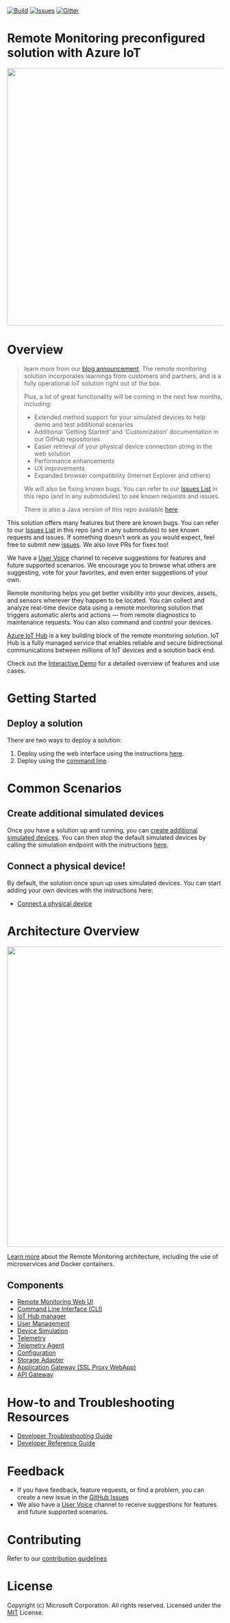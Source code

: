 [![Build][build-badge]][build-url]
[![Issues][issues-badge]][issues-url]
[![Gitter][gitter-badge]][gitter-url]

Remote Monitoring preconfigured solution with Azure IoT
========
<div align="center">
<img src="https://user-images.githubusercontent.com/3317135/31798657-c75aaaec-b4e9-11e7-9835-dea95cb5316d.png" width="600" height="auto"/>
</div>

Overview
========
> learn more from our
> [blog announcement](https://azure.microsoft.com/en-in/blog/the-next-generation-of-azure-iot-suite-accelerates-iot-solutions/). 
> The remote monitoring solution incorporates learnings from customers
> and partners, and is a fully operational IoT solution right out of the
> box. 
>
> Plus, a lot of great functionality will be coming in the next few 
> months, including:
>
> * Extended method support for your simulated devices to help demo and test additional scenarios
> * Additional ‘Getting Started’ and ‘Customization’ documentation in our GitHub repositories 
> * Easier retrieval of your physical device connection string in the web solution
> * Performance enhancements
> * UX improvements
> * Expanded browser compatibility (Internet Explorer and others)
>
> We will also be fixing known bugs. You can refer to our
> [Issues List](https://github.com/Azure/azure-iot-pcs-remote-monitoring-dotnet/issues)
> in this repo (and in any submodules) to see known requests and issues. 
>
> There is also a Java version of this repo available [here](https://github.com/Azure/azure-iot-pcs-remote-monitoring-java)

This solution offers many features but there are known bugs. You can refer to our
[Issues List](issues) in this repo (and in any submodules) to see known requests 
and issues. If something doesn’t work as you would expect, feel free to submit new
[issues](https://github.com/Azure/azure-iot-pcs-remote-monitoring-dotnet/issues). 
We also love PRs for fixes too!

We have a [User Voice](https://feedback.azure.com/forums/321918-azure-iot)
channel to receive suggestions for features and future supported scenarios.
We encourage you to browse what others are suggesting, vote for your favorites,
and even enter suggestions of your own.

Remote monitoring helps you get better visibility into your devices, assets, and
sensors wherever they happen to be located. You can collect and analyze real-time
device data using a remote monitoring solution that triggers automatic alerts and
actions — from remote diagnostics to maintenance requests. You can also command and
control your devices.

[Azure IoT Hub][iot-hub]
is a key building block of the remote monitoring solution. IoT Hub is a fully
managed service that enables reliable and secure bidirectional communications between
millions of IoT devices and a solution back end.

Check out the [Interactive Demo](http://dev-azureiotclicks01.azurewebsites.net/demos/remotemonitoring)
for a detailed overview of features and use cases.

Getting Started
===============

## Deploy a solution
There are two ways to deploy a solution:
1) Deploy using the web interface using the instructions [here](https://docs.microsoft.com/azure/iot-suite/iot-suite-remote-monitoring-deploy).
2) Deploy using the [command line](https://docs.microsoft.com/azure/iot-suite/iot-suite-remote-monitoring-deploy-cli).

Common Scenarios
================
## Create additional simulated devices
Once you have a solution up and running, you can [create additional simulated devices](https://docs.microsoft.com/azure/iot-suite/iot-suite-remote-monitoring-test). You can then stop the default simulated devices by calling the simulation endpoint with the instructions [here](https://github.com/Azure/device-simulation-dotnet/wiki/%5BAPI-Specifications%5D-Simulations#stop-simulation).

## Connect a physical device!
By default, the solution once spun up uses simulated devices. You can start adding your
own devices with the instructions here: 
* [Connect a physical device](https://docs.microsoft.com/azure/iot-suite/iot-suite-connecting-devices-node)

Architecture Overview
=====================
<div align="center">
<img src="https://user-images.githubusercontent.com/3317135/31914374-44a4be80-b7ff-11e7-86b2-19845ab65d7a.png" width="700" height="auto"/>
</div>

[Learn more](https://docs.microsoft.com/azure/iot-suite/iot-suite-remote-monitoring-sample-walkthrough) about the Remote Monitoring architecture, including the use of microservices and Docker containers.

## Components
* [Remote Monitoring Web UI](https://github.com/Azure/pcs-remote-monitoring-webui)
* [Command Line Interface (CLI)](https://github.com/Azure/pcs-cli)
* [IoT Hub manager](https://github.com/Azure/iothub-manager-java)
* [User Management](https://github.com/Azure/pcs-auth-dotnet)
* [Device Simulation](https://github.com/Azure/device-simulation-java)
* [Telemetry](https://github.com/Azure/device-telemetry-java)
* [Telemetry Agent](https://github.com/Azure/telemetry-agent-java)
* [Configuration](https://github.com/azure/pcs-config-java)
* [Storage Adapter](https://github.com/azure/pcs-storage-adapter-java)
* [Application Gateway (SSL Proxy WebApp)](https://github.com/Azure/reverse-proxy-dotnet)
* [API Gateway](https://github.com/Azure/azure-iot-pcs-remote-monitoring-dotnet/tree/master/reverse-proxy)

How-to and Troubleshooting Resources
====================================
* [Developer Troubleshooting Guide](https://github.com/Azure/azure-iot-pcs-remote-monitoring-dotnet/wiki/Developer-Troubleshooting-Guide)
* [Developer Reference Guide](https://github.com/Azure/azure-iot-pcs-remote-monitoring-dotnet/wiki/Developer-Reference-Guide#running-all-pcs-microservices-locally)

Feedback
========
* If you have feedback, feature requests, or find a problem, you can create
  a new issue in the [GitHub Issues](issues)
* We also have a [User Voice](https://feedback.azure.com/forums/321918-azure-iot) channel to receive suggestions for features and future supported scenarios.

Contributing
============
Refer to our [contribution guidelines](docs/CONTRIBUTING.md)

License
=======
Copyright (c) Microsoft Corporation. All rights reserved.
Licensed under the [MIT](LICENSE) License.

[build-badge]: https://img.shields.io/travis/Azure/azure-iot-pcs-remote-monitoring-dotnet.svg
[build-url]: https://travis-ci.org/Azure/azure-iot-pcs-remote-monitoring-dotnet
[issues-badge]: https://img.shields.io/github/issues/azure/azure-iot-pcs-remote-monitoring-dotnet.svg
[issues-url]: https://github.com/azure/azure-iot-pcs-remote-monitoring-dotnet/issues
[gitter-badge]: https://img.shields.io/gitter/room/azure/iot-solutions.js.svg
[gitter-url]: https://gitter.im/Azure/iot-solutions
[azure-active-directory]: https://azure.microsoft.com/services/active-directory/
[iot-hub]: https://azure.microsoft.com/services/iot-hub/
[cosmos-db]: https://azure.microsoft.com/services/cosmos-db/
[container-service]: https://azure.microsoft.com/services/container-service/
[storage-account]: https://docs.microsoft.com/azure/storage/common/storage-introduction#types-of-storage-accounts
[virtual-machines]: https://azure.microsoft.com/services/virtual-machines/
[web-application]: https://azure.microsoft.com/services/app-service/web/
[draw-io-map]: https://www.draw.io/?lightbox=1&edit=_blank&layers=1&nav=1#R7V1rc9o4F%2F41mdn9YMbynY%2BUNLvdabqdTd7Z3U8ZYQtQYyxeW0DSX7%2BSb9iSIAZsA23S6SQ%2BvuscPXrORfKNOV68%2FBbD5fyeBCi8MfTg5ca8vTEMwwGA%2FeKS11wCLCeTzGIcZDJ9K3jA31EmBIV0hQOU5LJMRAkJKV7WhT6JIuTTmgzGMdnUD5uSMKgJlnCGao%2FBBQ8%2BDJF02N84oPNM6tmVo39HeDYv7gz0fM8E%2Bs%2BzmKyi%2FH4RiVC2ZwGLy%2BSHJnMYkE1FZH68MccxITT7a%2FEyRiFv13qL3e3YWz5yjCKqOOF%2FCYr%2FnHzjrWXoIZwwlaUHZaeFOHrOtueU8kYe8RONuxmm89Vk4JMF2xh9X8Xsbe4g%2F61hQrWln2gxWhCKtAWJMCUxjmbaN7iG2WWLhzMcq3zD8skT%2Blq0N2uLJf8TL1LFfEh%2Fj5JlpludSWCxMcUviF31wxrFFDONfeav8pUkmGISsf0TQil72u0BoxDP%2BA5KlsWV2Vb9NTEdrEiMZiQaoGDFBMlrQhF%2F5ykOmSGyI%2Fh5PvTnvAESbilPlDxZjv708mRy7d%2Fxt9ZCMiMak74w2WAZzdgdpySid3CBQ94ZHuGcLCCTytrKFcgfG71URHmj%2FYbIAtH4lR2S79UcNzelvJtpppkLNlujdexMNK%2FYq5VrHebdZFZee2sv7I9cU8VmxYL6tqiA0Aix29zRGPHjF5CpJ2Z%2FxIi1V4K0ZUxeXgWbs82Ltjl%2FRaLZ%2F1fMpPLG2Cw1hmeUG4Rxt1qGBAbc8gwduOyXzlUTzXD0khpZ58Zl6%2FbArpuXDdxCVDUwUzYw22rDwCSMc%2FNbrWG4QlVjq6h1M8cUPSyhz7c3bHxi7TGnC26bYGeDcWk%2BCgGPb%2BMwHJOQxOk1zZF7e3s3ZvKExuQZVfY46Q%2FbE8Bkzm0kvUkL7Q8cq974ngWkpjd0V2570xoe3PhSSxvDt1saBWzMzDdJTOfMKiMYftxKP%2FireF02Sjoqplt6XSXoBdN%2FKn%2F%2Fyw9hhsa2IvbY%2F%2BRnpBvbfd8Qpa%2B5zuCKEibaPsRnwjteqfBCtfbhPSYhq9jPXzhvAgrjGSoaOxPxptir1RiFkOJ1nV6coiDTeVdQEwVZZ1OQ%2B66gJgpyzqYg711BTRQEzoZxNrh0DSWsoeiIO5xMlPp6uewO87fKTwmKI%2FwQJgn2M2F%2BCLgYRRe8oXNF73IcRl8%2FMcFvkKINZOc7IXuwDxNG850Z%2F%2BuXlP3%2BenMh7kWlbWTnYmtnXG8NOOkJaj2E1JsCq7QLSl1hlaCIUFRZpaMfrOYmjB4UDLa3Lu1eWJ%2BWXIpx%2BtPIVbFFx0PwW6bTqeH7TSHBVGC%2FbreNCemprPF4Dy8PWBIc0aRy5a9cUDFcUIxCheEC06yaXoMzbEew1ewhtpZbvs0hmMXlMlTdw4i5%2FIvUlRf3HYFfHLWYDc1LoKoC0f4ox4UCkTE0BH16hgxEpgqI7E6AqLjVaVzjCHrR7thfQ8Z9KNcIESwZEdzW2aC6%2F4KC%2FBUG4nhCTCl7qvw0Qfd7u7I8CFn6Ebp%2BH4TSy9p6vl05W09%2FWh2cFKbYweDU1DOxJLD4RB6Z4PfVZNdgEEsmdi3Q7AydhtB8OEeUcdhoA4eb9c12ofc4D7KR8Tvnw2HNNMQsgCuoOXtSCYgVkC4yMsvsDNJ179IgvYaF14PvmcWfAt0K6%2B0Punfx9lu0xuwBJbB%2BwIsVvyOJjuDpQXpRLSmvoSTszg9B2JWRg5ZGhQOSzY8oRNvL7VRXQPxksMB%2BTBIypbnaUKStkiI8xHP8hGpzPoIXf2lMoWkpirZAScIG8YRnaFlnWvmCTr0r1Kmhi3h8GSr9c8RcXUPumsuYrJku4uRQn7qR8qHPYUYLcMweiPB34d0ZhQxD5Z3a2uAxQUp8EiYawYFfN4dh3%2BYA84IDn5kDo5rd2AcoXLC37ENkCC356Ara3fMg377DvosxuI3JIVDE7cxuwnYyO%2FS8uolIlR8tUjpwFi%2F9R6RtJzskKpvrKlYsG91Q8EhKB%2FUNozsi6uwK5g3ejDoLZ5wWdZY7gVwBNSbRFM9WcYW0Xjz1kOmkYXudcY%2FdhYoZj0iWMCqYROEX6GXUJjuGV31WDuuKbXL3YVEmDzTCmnSN0abOLjIbu3a26YKGbKKj1KOp6krJgjAd6bc8jAcXvK2iSbJMWyCzgwCvCxsYM3CHURBDdsJHhvQU%2Bw8Ixv6cbace4SOcMJ0YY5mvPuIFtzH2iBglFROrXF1xQ0T9wa6Dr6LbSzZgmsNmNgAM72AjkKO2Z%2BCPeQSw4BS1wXcbHPz3YGJQ4SFbllGlIqBORXKysuUh%2BumKr9WTOEOZEnhtE4LGmrb71%2FTPUjlkKlIxpfb7V3WZ5%2B%2ByE8tuwXukt6FpXE4JSXHJYvCx8tqj3WRePKNtMu92X%2FxUN91LSC2XyeFsTzG%2F7oDJGfVks3XL%2F%2B0ZWPVTzLf9osgdxmYYgudoipUu7YVSTBURkujm6GHUmJqqXKm3PKgrJrJaUa1UYoltyES2pTpKxZDXIZv5ScY1m%2F%2FbP8Q3wwy7vyFPkZwfDpzKjw2EyJjhGvUD6nfYkbk%2FYmgVJqIW1H%2FP0Cqc0fLQasoOwAMlMZ%2BHKTnjowAu6fXU54jQY3RYwi1PyWilTPLkoPxFek%2B7oNNoXm%2Bp8KF7S%2BWIE05NIFyjzVSO9T6AtZXL2d1Ljra5HgcwU0ggmoaQy2lvjBJxM09B7BmjhDNad%2F%2Bc3nuB8WN7gDtDccfDb391luJiHh5o1BOOsLziRSujeKWOSpGvGIUwXiTpLv2vVboiynWQJSnPaBbzsvsoZrblSfp5qSAzl0ydckuyV6P15mLH4u9pLinrmznWsaPtDzc2N3ze%2FZK8QW8U1UDqdUmYO%2B7jaPaY9lTNqivGVNT1G7Zn3w67VBgoTLNc9mIos1vDUujLakNfDebshzjHyyp0pSuApMVh2YIwTLdcXlXiEsWYPRBXxy1fJWrCcPfrVqZQKrsGv9m4XONKSNmYikkVAUTe1FeBruN7aDLll%2BVap7x9Xb1TVYoT8Mrls6pdT6FJrw1Vlh7Qz5rx2T3qNuObjUbMkijW2CM4XzJIl%2F3%2BWwxnEeHZeZ7ZZw0SpjWc1zKCie6%2Bp5iM05K3v6tO5h4x%2Bwry4X9MFgsYFVt%2FkMnOctytUqqveL31Kp689lWf9SpA78FpBjdvuAvHFxv0BVy7M18NIU1VT9vXMkJvTVfRHzc46qYAXq5HI4yzpFWFSWWxDLFvX%2BP0c6lvO5Yihtpn3wayR%2FaZzJKGmbY%2F7x8yOB4tl5%2BiJH3cdPtrzB9vjlY5XAsVZH3k405gGicodCgvltfWTAVFTe7wDFTzeujk3hni%2BxmzGB5qhOAK%2FO4riW9Z%2B%2FNxQ9c7Ih8nz6Q1hVoBxgCN%2BqUOLoE%2FJZzv9rhQ17knbZ%2BWGu4rnGjrA7PyY3liYtiz2jBEBrzCfQ66TYsZJU%2Bu5q4syXCZITbD2mmXrYyJAkh4itWhla5jgS5tLOm2XIasVbKpKXuWdvsbTTL6cszybrVV2pRTrkE2ZejKaKrmDC9tubbh%2B7KzMtCDoQLpjZ4oh%2Be4NQiuG4ylO7W9DbOriuqAoa1C8qb36ZCO7F%2BZTf%2FE8XkKVWs9%2FPIXgj49BnHUy0hu0GSFReC5xrla21D95QDP%2B2q9KuBxZeAp0ahz6HFNZx8m2JZXwwRhsZ%2Fm0GN6exDujbu0SDGHcozmPo2p8Tma15DJ7QYrTJGkeIWgihVFGrfGM53dJtf4QwV6g4rE95xt4wWCbTH%2F3mfStoxitLTo5p4JIYeg9bFTInUgo%2FPZvkdgHJU%2BOjhjdMhIWF8dsuWGLkPC52hqOR7G66sYh1xIOrhQBigVTnnFRfoonCqVp2xBkcejKKg4Dh03btsf%2BtFcT6yT6bWljQbj57k%2FlbU3f1ku3p%2BeyyVZFpMJfRKjQbLu9ENZX%2BCXmvrK7Yr2SlmtYO3wKJtCew0i75epvURD16y9UtjKOjTdBSDyj6jsDECc2zg2m80gLS9C%2BRvmn8AbJcnWLNhvz0LmBBmWZnsTX7OGQ18bBrauTT3d84DtTQGA5eGdhkZ0T%2Founi6vYmKqvsx2eI9XxEZ2WdEDCVd5nH38%2BdORNuWHkv1cZeRcGlSBpaje6i6A1XJXV6hl%2F4qj5%2B7Wa3YI8wLQYIOfMRxExCfkGaNBhvUBWlcRP%2BD%2FOeg%2Fvi5R4sd4SZ%2FKb1ym6R2cpIZ9x4g6SthD3%2FkTdkvGs22gGyYwTQs43WZibCGzWXx%2FpNbnPUWfP3zdogPM6a90CGCy%2B0p9lj748vHxCENr%2BpWkmh06%2Bl47vBZ4sBQQfgZ4UOvzj%2FJ7yp1%2FpvkaK3VlbSqXFbsKsD%2BuDxoXPRak0gGe8Hdlm9%2F%2B%2BPL1g11S%2FydO8596%2BaSxY4tLrAzlRScL06mB%2BLANM5G9N6dBNv3c2uMEnXlwzyjOTZVdLhu10RSuQj6cF99IZ3ZKnoprP4U8GNe5TkFR6bnNPsjRE9V8MTFRdJT77TSYMHZuBT6vJihmHQ0lA0yqtGsK15h5W92rSJzjrUoQFbmg1vNDToPE8blVlCD0nCJg1sNKDd3ybuaTJP3iu%2BYAb%2BzefgT6SKue0Ln%2BPLGOTDEl0wStUF9ZfW6D8OQJaYymqYqd7fjmGpjtV3weWoKXzzh%2BoDGCzLz0EXu113w63C%2Bjh9Gvb03gyt%2FrymihNCdAuUZXj5M8DPcY033%2FJlEXK1Uackftb9ETUBhiGUA8ujbGFa5kdbQSvqWLBWFvrfAln3HS6ik8DkQIrR7OoGV%2BTwKOcx%2F%2FAw%3D%3D
